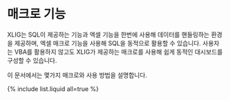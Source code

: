 
# 매크로 기능

XLIG는 SQL이 제공하는 기능과 엑셀 기능을 한번에 사용해 데이터를 핸들링하는 환경을 제공하며, 엑셀 매크로 기능을 사용해 SQL을 동적으로 활용할 수 있습니다. 사용자는 VBA를 활용하지 않고도 XLIG가 제공하는 매크로를 사용해 쉽게 동적인 대시보드를 구성할 수 있습니다.

이 문서에서는  몇가지 매크로와 사용 방법을 설명합니다.

{% include list.liquid all=true %}